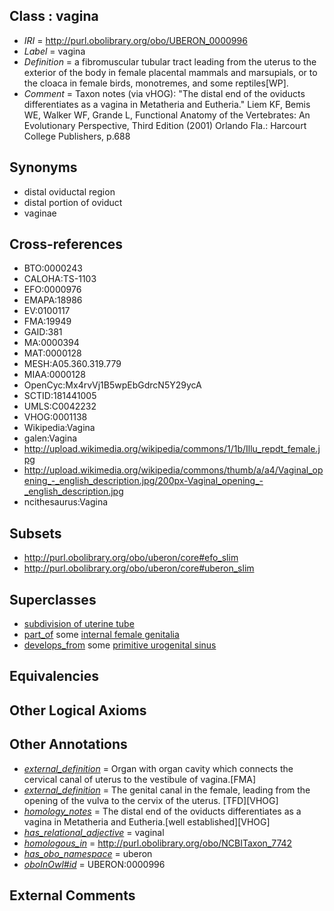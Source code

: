 
## Class : vagina

 * *IRI* = http://purl.obolibrary.org/obo/UBERON_0000996
 * *Label* = vagina
 * *Definition* = a fibromuscular tubular tract leading from the uterus to the exterior of the body in female placental mammals and marsupials, or to the cloaca in female birds, monotremes, and some reptiles[WP].
 * *Comment* = Taxon notes (via vHOG): "The distal end of the oviducts differentiates as a vagina in Metatheria and Eutheria." Liem KF, Bemis WE, Walker WF, Grande L, Functional Anatomy of the Vertebrates: An Evolutionary Perspective, Third Edition (2001) Orlando Fla.: Harcourt College Publishers, p.688

## Synonyms

 * distal oviductal region
 * distal portion of oviduct
 * vaginae

## Cross-references

 * BTO:0000243
 * CALOHA:TS-1103
 * EFO:0000976
 * EMAPA:18986
 * EV:0100117
 * FMA:19949
 * GAID:381
 * MA:0000394
 * MAT:0000128
 * MESH:A05.360.319.779
 * MIAA:0000128
 * OpenCyc:Mx4rvVj1B5wpEbGdrcN5Y29ycA
 * SCTID:181441005
 * UMLS:C0042232
 * VHOG:0001138
 * Wikipedia:Vagina
 * galen:Vagina
 * http://upload.wikimedia.org/wikipedia/commons/1/1b/Illu_repdt_female.jpg
 * http://upload.wikimedia.org/wikipedia/commons/thumb/a/a4/Vaginal_opening_-_english_description.jpg/200px-Vaginal_opening_-_english_description.jpg
 * ncithesaurus:Vagina

## Subsets

 * http://purl.obolibrary.org/obo/uberon/core#efo_slim
 * http://purl.obolibrary.org/obo/uberon/core#uberon_slim

## Superclasses

 * [subdivision of uterine tube](../../UBERON/15/UBERON_0013515.md)
 * [part_of](../../BFO/50/BFO_0000050.md) some [internal female genitalia](../../UBERON/75/UBERON_0003975.md)
 * [develops_from](../../RO/02/RO_0002202.md) some [primitive urogenital sinus](../../UBERON/64/UBERON_0000164.md)

## Equivalencies


## Other Logical Axioms


## Other Annotations

 * *[external_definition](../../UBPROP/01/UBPROP_0000001.md)* = Organ with organ cavity which connects the cervical canal of uterus to the vestibule of vagina.[FMA]
 * *[external_definition](../../UBPROP/01/UBPROP_0000001.md)* = The genital canal in the female, leading from the opening of the vulva to the cervix of the uterus. [TFD][VHOG]
 * *[homology_notes](../../UBPROP/03/UBPROP_0000003.md)* = The distal end of the oviducts differentiates as a vagina in Metatheria and Eutheria.[well established][VHOG]
 * *[has_relational_adjective](../../UBPROP/07/UBPROP_0000007.md)* = vaginal
 * *[homologous_in](../../core#homologous/in/core#homologous_in.md)* = http://purl.obolibrary.org/obo/NCBITaxon_7742
 * *[has_obo_namespace](../../ce/oboInOwl#hasOBONamespace.md)* = uberon
 * *[oboInOwl#id](../../id/oboInOwl#id.md)* = UBERON:0000996

## External Comments

